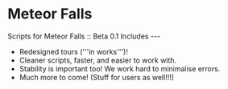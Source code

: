 Meteor Falls
=======

Scripts for Meteor Falls :: Beta 0.1
Includes ---

* Redesigned tours ('''in works''')!
* Cleaner scripts, faster, and easier to work with.
* Stability is important too! We work hard to minimalise errors.
* Much more to come! (Stuff for users as well!!!)

